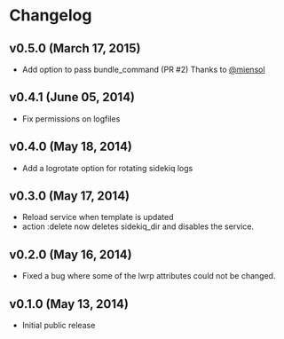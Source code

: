 # Changelog

## v0.5.0 (March 17, 2015)

* Add option to pass bundle_command (PR #2) Thanks to [@miensol](https://github.com/miensol)

## v0.4.1 (June 05, 2014)

* Fix permissions on logfiles

## v0.4.0 (May 18, 2014)

* Add a logrotate option for rotating sidekiq logs

## v0.3.0 (May 17, 2014)

* Reload service when template is updated
* action :delete now deletes sidekiq_dir and disables the service.

## v0.2.0 (May 16, 2014)

* Fixed a bug where some of the lwrp attributes could not be changed.

## v0.1.0 (May 13, 2014)

* Initial public release
